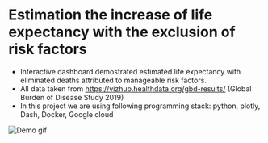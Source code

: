 # Estimation the increase of life expectancy with the exclusion of risk factors

* Interactive dashboard demostrated estimated life expectancy with eliminated deaths attributed to manageable risk factors.
* All data taken from https://vizhub.healthdata.org/gbd-results/ (Global Burden of Disease Study 2019)
* In this project we are using following programming stack: python, plotly, Dash, Docker, Google cloud

![Demo gif](https://github.com/NikitiusIvanov/gbd-life-extension-dashboard/blob/main/demo.gif)
